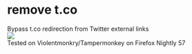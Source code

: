 # remove t.co
Bypass t.co redirection from Twitter external links
<br>[![](https://img.shields.io/badge/Install-%F0%9F%90%92-blue.svg)](https://raw.githubusercontent.com/kkren/remove_t.co/master/removetco.user.js "Please confirm that you have scripts manager installed and enabled first")
<br>Tested on Violentmonkry/Tampermonkey on Firefox Nightly 57
